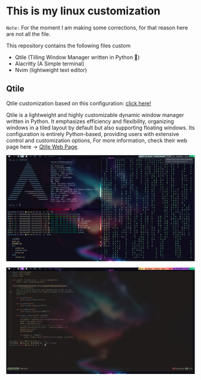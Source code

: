 # This is my linux customization

`Note:` For the moment I am making some corrections, for that reason 
here are not all the file.

This repository contains the following files custom
- Qtile (Tilling Window Manager written in Python )
- Alacritty (A Simple terminal)
- Nvim (lightweight text editor)

## Qtile
Qtile customization based on this configuration: [click here!](https://github.com/antoniosarosi/dotfiles/tree/master/.config/qtile)

Qtile is a lightweight and highly customizable dynamic window manager written in Python. It emphasizes efficiency and flexibility, organizing windows in a tiled layout by default but also supporting floating windows. Its configuration is entirely Python-based, providing users with extensive control and customization options, For more information, check their web page here -> [Qtile Web Page](https://qtile.org/).

![Qtile Terminal Examples](./screenshots/0001.png)

![Qtile Nvim Custom](./screenshots/0002.png)


